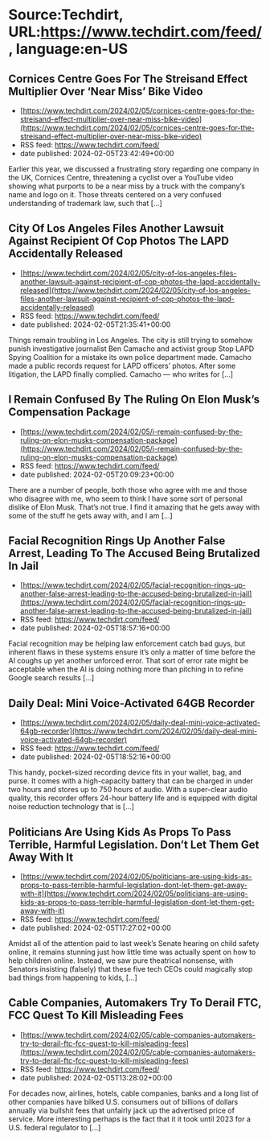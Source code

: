 # Source:Techdirt, URL:https://www.techdirt.com/feed/, language:en-US

## Cornices Centre Goes For The Streisand Effect Multiplier Over ‘Near Miss’ Bike Video
 - [https://www.techdirt.com/2024/02/05/cornices-centre-goes-for-the-streisand-effect-multiplier-over-near-miss-bike-video](https://www.techdirt.com/2024/02/05/cornices-centre-goes-for-the-streisand-effect-multiplier-over-near-miss-bike-video)
 - RSS feed: https://www.techdirt.com/feed/
 - date published: 2024-02-05T23:42:49+00:00

Earlier this year, we discussed a frustrating story regarding one company in the UK, Cornices Centre, threatening a cyclist over a YouTube video showing what purports to be a near miss by a truck with the company&#8217;s name and logo on it. Those threats centered on a very confused understanding of trademark law, such that [&#8230;]

## City Of Los Angeles Files Another Lawsuit Against Recipient Of Cop Photos The LAPD Accidentally Released
 - [https://www.techdirt.com/2024/02/05/city-of-los-angeles-files-another-lawsuit-against-recipient-of-cop-photos-the-lapd-accidentally-released](https://www.techdirt.com/2024/02/05/city-of-los-angeles-files-another-lawsuit-against-recipient-of-cop-photos-the-lapd-accidentally-released)
 - RSS feed: https://www.techdirt.com/feed/
 - date published: 2024-02-05T21:35:41+00:00

Things remain troubling in Los Angeles. The city is still trying to somehow punish investigative journalist Ben Camacho and activist group Stop LAPD Spying Coalition for a mistake its own police department made. Camacho made a public records request for LAPD officers&#8217; photos. After some litigation, the LAPD finally complied. Camacho &#8212; who writes for [&#8230;]

## I Remain Confused By The Ruling On Elon Musk’s Compensation Package
 - [https://www.techdirt.com/2024/02/05/i-remain-confused-by-the-ruling-on-elon-musks-compensation-package](https://www.techdirt.com/2024/02/05/i-remain-confused-by-the-ruling-on-elon-musks-compensation-package)
 - RSS feed: https://www.techdirt.com/feed/
 - date published: 2024-02-05T20:09:23+00:00

There are a number of people, both those who agree with me and those who disagree with me, who seem to think I have some sort of personal dislike of Elon Musk. That’s not true. I find it amazing that he gets away with some of the stuff he gets away with, and I am [&#8230;]

## Facial Recognition Rings Up Another False Arrest, Leading To The Accused Being Brutalized In Jail
 - [https://www.techdirt.com/2024/02/05/facial-recognition-rings-up-another-false-arrest-leading-to-the-accused-being-brutalized-in-jail](https://www.techdirt.com/2024/02/05/facial-recognition-rings-up-another-false-arrest-leading-to-the-accused-being-brutalized-in-jail)
 - RSS feed: https://www.techdirt.com/feed/
 - date published: 2024-02-05T18:57:16+00:00

Facial recognition may be helping law enforcement catch bad guys, but inherent flaws in these systems ensure it&#8217;s only a matter of time before the AI coughs up yet another unforced error. That sort of error rate might be acceptable when the AI is doing nothing more than pitching in to refine Google search results [&#8230;]

## Daily Deal: Mini Voice-Activated 64GB Recorder
 - [https://www.techdirt.com/2024/02/05/daily-deal-mini-voice-activated-64gb-recorder](https://www.techdirt.com/2024/02/05/daily-deal-mini-voice-activated-64gb-recorder)
 - RSS feed: https://www.techdirt.com/feed/
 - date published: 2024-02-05T18:52:16+00:00

This handy, pocket-sized recording device fits in your wallet, bag, and purse. It comes with a high-capacity battery that can be charged in under two hours and stores up to 750 hours of audio. With a super-clear audio quality, this recorder offers 24-hour battery life and is equipped with digital noise reduction technology that is [&#8230;]

## Politicians Are Using Kids As Props To Pass Terrible, Harmful Legislation. Don’t Let Them Get Away With It
 - [https://www.techdirt.com/2024/02/05/politicians-are-using-kids-as-props-to-pass-terrible-harmful-legislation-dont-let-them-get-away-with-it](https://www.techdirt.com/2024/02/05/politicians-are-using-kids-as-props-to-pass-terrible-harmful-legislation-dont-let-them-get-away-with-it)
 - RSS feed: https://www.techdirt.com/feed/
 - date published: 2024-02-05T17:27:02+00:00

Amidst all of the attention paid to last week’s Senate hearing on child safety online, it remains stunning just how little time was actually spent on how to help children online. Instead, we saw pure theatrical nonsense, with Senators insisting (falsely) that these five tech CEOs could magically stop bad things from happening to kids, [&#8230;]

## Cable Companies, Automakers Try To Derail FTC, FCC Quest To Kill Misleading Fees
 - [https://www.techdirt.com/2024/02/05/cable-companies-automakers-try-to-derail-ftc-fcc-quest-to-kill-misleading-fees](https://www.techdirt.com/2024/02/05/cable-companies-automakers-try-to-derail-ftc-fcc-quest-to-kill-misleading-fees)
 - RSS feed: https://www.techdirt.com/feed/
 - date published: 2024-02-05T13:28:02+00:00

For decades now, airlines, hotels, cable companies, banks and a long list of other companies have bilked U.S. consumers out of billions of dollars annually via bullshit fees that unfairly jack up the advertised price of service. More interesting perhaps is the fact that it it took until 2023 for a U.S. federal regulator to [&#8230;]

